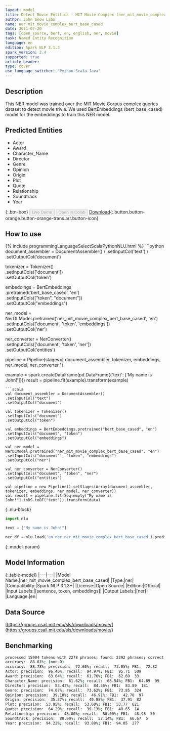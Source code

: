 ```yaml
---
layout: model
title: Detect Movie Entities - MIT Movie Complex (ner_mit_movie_complex_bert_base_cased)
author: John Snow Labs
name: ner_mit_movie_complex_bert_base_cased
date: 2021-07-20
tags: [open_source, bert, en, english, ner, movie]
task: Named Entity Recognition
language: en
edition: Spark NLP 3.1.3
spark_version: 2.4
supported: true
article_header:
type: cover
use_language_switcher: "Python-Scala-Java"
---
```


## Description

This NER model was trained over the MIT Movie Corpus complex queries dataset to detect movie trivia. We used BertEmbeddings (bert_base_cased) model for the embeddings to train this NER model.

## Predicted Entities

- Actor
- Award
- Character_Name
- Director
- Genre
- Opinion
- Origin
- Plot
- Quote
- Relationship
- Soundtrack
- Year

{:.btn-box}
<button class="button button-orange" disabled>Live Demo</button>
<button class="button button-orange" disabled>Open in Colab</button>
[Download](https://s3.amazonaws.com/auxdata.johnsnowlabs.com/public/models/ner_mit_movie_complex_bert_base_cased_en_3.1.3_2.4_1626776981448.zip){:.button.button-orange.button-orange-trans.arr.button-icon}

## How to use



<div class="tabs-box" markdown="1">
{% include programmingLanguageSelectScalaPythonNLU.html %}
```python
document_assembler = DocumentAssembler() \
.setInputCol('text') \
.setOutputCol('document')

tokenizer = Tokenizer() \
.setInputCols(['document']) \
.setOutputCol('token')

embeddings = BertEmbeddings\
.pretrained('bert_base_cased', 'en')\
.setInputCols(["token", "document"])\
.setOutputCol("embeddings")

ner_model = NerDLModel.pretrained('ner_mit_movie_complex_bert_base_cased', 'en') \
.setInputCols(['document', 'token', 'embeddings']) \
.setOutputCol('ner')

ner_converter = NerConverter() \
.setInputCols(['document', 'token', 'ner']) \
.setOutputCol('entities')

pipeline = Pipeline(stages=[
document_assembler, 
tokenizer,
embeddings,
ner_model,
ner_converter
])

example = spark.createDataFrame(pd.DataFrame({'text': ['My name is John!']}))
result = pipeline.fit(example).transform(example)
```
```scala
val document_assembler = DocumentAssembler() 
.setInputCol("text") 
.setOutputCol("document")

val tokenizer = Tokenizer() 
.setInputCols("document") 
.setOutputCol("token")

val embeddings = BertEmbeddings.pretrained("bert_base_cased", "en")
.setInputCols("document", "token") 
.setOutputCol("embeddings")

val ner_model = NerDLModel.pretrained("ner_mit_movie_complex_bert_base_cased", "en") 
.setInputCols("document"', "token", "embeddings") 
.setOutputCol("ner")

val ner_converter = NerConverter() 
.setInputCols("document", "token", "ner") 
.setOutputCol("entities")

val pipeline = new Pipeline().setStages(Array(document_assembler, tokenizer, embeddings, ner_model, ner_converter))
val result = pipeline.fit(Seq.empty["My name is John!"].toDS.toDF("text")).transform(data)
```

{:.nlu-block}
```python
import nlu

text = ["My name is John!"]

ner_df = nlu.load('en.ner.ner_mit_movie_complex_bert_base_cased').predict(text, output_level='token')
```
</div>

{:.model-param}
## Model Information

{:.table-model}
|---|---|
|Model Name:|ner_mit_movie_complex_bert_base_cased|
|Type:|ner|
|Compatibility:|Spark NLP 3.1.3+|
|License:|Open Source|
|Edition:|Official|
|Input Labels:|[sentence, token, embeddings]|
|Output Labels:|[ner]|
|Language:|en|

## Data Source

[https://groups.csail.mit.edu/sls/downloads/movie/](https://groups.csail.mit.edu/sls/downloads/movie/)

## Benchmarking

```bash
processed 15904 tokens with 2278 phrases; found: 2292 phrases; correct: 1664.
accuracy:  88.81%; (non-O)
accuracy:  88.78%; precision:  72.60%; recall:  73.05%; FB1:  72.82
Actor: precision:  96.46%; recall:  94.97%; FB1:  95.71  509
Award: precision:  63.64%; recall:  61.76%; FB1:  62.69  33
Character_Name: precision:  61.62%; recall:  68.54%; FB1:  64.89  99
Director: precision:  83.43%; recall:  84.36%; FB1:  83.89  181
Genre: precision:  74.07%; recall:  73.62%; FB1:  73.85  324
Opinion: precision:  39.18%; recall:  46.91%; FB1:  42.70  97
Origin: precision:  35.37%; recall:  40.85%; FB1:  37.91  82
Plot: precision:  53.95%; recall:  53.60%; FB1:  53.77  621
Quote: precision:  64.29%; recall:  39.13%; FB1:  48.65  14
Relationship: precision:  48.00%; recall:  50.00%; FB1:  48.98  50
Soundtrack: precision:  80.00%; recall:  57.14%; FB1:  66.67  5
Year: precision:  94.22%; recall:  93.88%; FB1:  94.05  277
```
